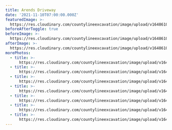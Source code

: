 ```yaml
---
title: Arends Driveway
date: '2021-11-10T07:00:00.000Z'
featuredImage: >-
  https://res.cloudinary.com/countylineexcavation/image/upload/v1648610901/projects/arends_after_5_z9aq28.jpg
beforeAfterToggle: true
beforeImage: >-
  https://res.cloudinary.com/countylineexcavation/image/upload/v1648610897/projects/Arends_before_1_mz0qww.jpg
afterImage: >-
  https://res.cloudinary.com/countylineexcavation/image/upload/v1648610901/projects/arends_after_5_z9aq28.jpg
morePhotos:
  - title: >-
      https://res.cloudinary.com/countylineexcavation/image/upload/v1648610923/projects/zed_h9di4d.jpg
  - title: >-
      https://res.cloudinary.com/countylineexcavation/image/upload/v1648610919/projects/Arends_before_wncksp.jpg
  - title: >-
      https://res.cloudinary.com/countylineexcavation/image/upload/v1648610916/projects/Arends_after_1_otb8mj.jpg
  - title: >-
      https://res.cloudinary.com/countylineexcavation/image/upload/v1648610912/projects/Arends_after_2_leszrj.jpg
  - title: >-
      https://res.cloudinary.com/countylineexcavation/image/upload/v1648610909/projects/Arends_after_3_oxiou1.jpg
  - title: >-
      https://res.cloudinary.com/countylineexcavation/image/upload/v1648610905/projects/Arends_after_4_dphlyl.jpg
  - title: >-
      https://res.cloudinary.com/countylineexcavation/image/upload/v1648610893/projects/Arends_before_2_xp02lr.jpg
---
```


